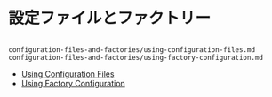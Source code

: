 # 設定ファイルとファクトリー

```{toctree}

configuration-files-and-factories/using-configuration-files.md 
configuration-files-and-factories/using-factory-configuration.md
```

* [Using Configuration Files](./configuration-files-and-factories/using-configuration-files.md)
* [Using Factory Configuration](./configuration-files-and-factories/using-factory-configuration.md)